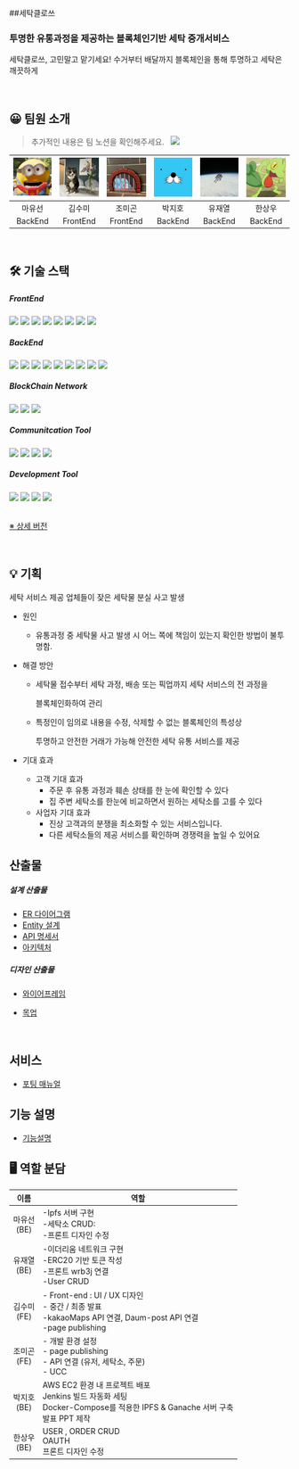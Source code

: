 ##세탁클로쓰

### 투명한 유통과정을 제공하는 블록체인기반 세탁 중개서비스

세탁클로쓰, 고민말고 맡기세요! 수거부터 배달까지 블록체인을 통해 투명하고 세탁은 깨끗하게

<br/>

## 😀 팀원 소개

> 추가적인 내용은 팀 노션을 확인해주세요. &nbsp;  <a href="https://magnetic-amusement-a77.notion.site/54b73dcd27274bc78f1906c105188ce3"><img src="https://img.shields.io/badge/team_notion-628D54?style=for-the-badge&logo=notion&logoColor=white"></a>

| ![image-20221007000549757](assets/image-20221007000549757.png) | ![image-20221007000513369](assets/image-20221007000513369.png) | ![image-20221007000629677](assets/image-20221007000629677.png) | ![image-20221007000701677](assets/image-20221007000701677.png) | ![image-20221007002002083](assets/image-20221007002002083.png) | ![image-20221007002111751](assets/image-20221007002111751.png) |
| :----------------------------------------------------------: | :----------------------------------------------------------: | :----------------------------------------------------------: | :----------------------------------------------------------: | :----------------------------------------------------------: | :----------------------------------------------------------: |
|                            마유선                            |                            김수미                            |                            조미곤                            |                            박지호                            |                            유재열                            |                            한상우                            |
|                           BackEnd                            |                           FrontEnd                           |                           FrontEnd                           |                           BackEnd                            |                           BackEnd                            |                           BackEnd                            |

<br/>

## 🛠 기술 스택

##### FrontEnd

<img src="https://img.shields.io/badge/html5-E34F26?style=for-the-badge&logo=html5&logoColor=white">
<img src="https://img.shields.io/badge/css-1572B6?style=for-the-badge&logo=css3&logoColor=white">
<img src="https://img.shields.io/badge/typescript-3366FF?style=for-the-badge&logo=typescript&logoColor=black">
<img src="https://img.shields.io/badge/react-61DAFB?style=for-the-badge&logo=react&logoColor=black">
<img src="https://img.shields.io/badge/redux-764ABC?style=for-the-badge&logo=redux&logoColor=white">
<img src="https://img.shields.io/badge/node.js-339933?style=for-the-badge&logo=Node.js&logoColor=white">
<img src="https://img.shields.io/badge/mui-99CCFF?style=for-the-badge&logo=mui&logoColor=white">
<img src="https://img.shields.io/badge/npm-333333?style=for-the-badge&logo=npm&logoColor=white">

<br/>

##### BackEnd

<img src="https://img.shields.io/badge/java-007396?style=for-the-badge&logo=java&logoColor=white">
<img src="https://img.shields.io/badge/mysql-4479A1?style=for-the-badge&logo=mysql&logoColor=white">
<img src="https://img.shields.io/badge/springboot-6DB33F?style=for-the-badge&logo=springboot&logoColor=white">
<img src="https://img.shields.io/badge/aws-FF9900?style=for-the-badge&logo=amazonaws&logoColor=white">
<img src="https://img.shields.io/badge/ec2-FF9900?style=for-the-badge&logo=amazonec2&logoColor=white">
<img src="https://img.shields.io/badge/s3-569A31?style=for-the-badge&logo=amazons3&logoColor=white">
<img src="https://img.shields.io/badge/jenkins-FF3300?style=for-the-badge&logo=jenkins&logoColor=white">
<img src="https://img.shields.io/badge/nginx-009639?style=for-the-badge&logo=nginx&logoColor=white">
<img src="https://img.shields.io/badge/gradle-003333?style=for-the-badge&logo=gradle&logoColor=white">


<br/>



##### BlockChain Network

<img src="https://img.shields.io/badge/ipfs-FC6D26?style=for-the-badge&logo=ipfs&logoColor=white">
<img src="https://img.shields.io/badge/ganache-0052CC?style=for-the-badge&logo=&logoColor=white">
<img src="https://img.shields.io/badge/web3-003333?style=for-the-badge&logo=web3&logoColor=white">

##### Communitcation Tool

<img src="https://img.shields.io/badge/gitlab-FC6D26?style=for-the-badge&logo=gitlab&logoColor=white">
<img src="https://img.shields.io/badge/jira-0052CC?style=for-the-badge&logo=jira&logoColor=white">
<img src="https://img.shields.io/badge/mattermost-0058CC?style=for-the-badge&logo=mattermost&logoColor=white">
<img src="https://img.shields.io/badge/notion-000000?style=for-the-badge&logo=notion&logoColor=white">

<br/>

##### Development Tool

<img src="https://img.shields.io/badge/vscode-007ACC?style=for-the-badge&logo=visualstudiocode&logoColor=white">
<img src="https://img.shields.io/badge/intellij-000000?style=for-the-badge&logo=intellijidea&logoColor=white">
<img src="https://img.shields.io/badge/mysql_workbench-4479A1?style=for-the-badge&logo=mysql&logoColor=white">
<img src="https://img.shields.io/badge/docker-2496ED?style=for-the-badge&logo=docker&logoColor=white">


<br/>
<br/>

[※ 상세 버전](https://magnetic-amusement-a77.notion.site/c2d22b38cff04888ac7bddff5976d81c)

<br/>

## 💡 기획

세탁 서비스 제공 업체들이 잦은 세탁물 분실 사고 발생

- 원인

  - 유통과정 중 세탁물 사고 발생 시 어느 쪽에 책임이 있는지 확인한 방법이 불투명함.

- 해결 방안

  - 세탁물 접수부터 세탁 과정, 배송 또는 픽업까지 세탁 서비스의 전 과정을

    블록체인화하여 관리

  - 특정인이 임의로 내용을 수정, 삭제할 수 없는 블록체인의 특성상

    투명하고 안전한 거래가 가능해 안전한 세탁 유통 서비스를 제공

- 기대 효과

  - 고객 기대 효과
    - 주문 후 유통 과정과 훼손 상태를 한 눈에 확인할 수 있다
    - 집 주변 세탁소를 한눈에 비교하면서 원하는 세탁소를 고를 수 있다
  - 사업자 기대 효과
    - 진상 고객과의 분쟁을 최소화할 수 있는 서비스입니다.
    - 다른 세탁소들의 제공 서비스를 확인하며 경쟁력을 높일 수 있어요  


##  산출물

##### 설계 산출물

* [ER 다이어그램](https://magnetic-amusement-a77.notion.site/ERD-fbb7cc08fe6646438f8b62c49df176db)
* [Entity 설계](https://magnetic-amusement-a77.notion.site/Entity-0f25880182cb4e3796872d306751a4f8)
* [API 명세서](https://magnetic-amusement-a77.notion.site/API-d35e0e4f26e746e99a940f51e1921bb8)
* [아키텍처](https://magnetic-amusement-a77.notion.site/6613a252c4454b05afa10a7ccdc47ed6)

##### 디자인 산출물

* [와이어프레임](https://magnetic-amusement-a77.notion.site/Wire-Frame-ed134b65469a4f4fa9825e5250bd528f)

* [목업](https://a604-parsley.notion.site/eccbc66413734cf99c264947e7ec7904)



<br/>

##  서비스

* [포팅 매뉴얼](https://a604-parsley.notion.site/812f688f107241cfbdb23477b7230e75?v=b360c39e96de47b299f263b29effe916)

  

##  기능 설명

- [기능설명](https://magnetic-amusement-a77.notion.site/e9a4ef749d36430bb22e1d63f6963682)



## 🖥 역할 분담

|       이름        | 역할                                                         |
| :---------------: | ------------------------------------------------------------ |
| 마유선 <br/> (BE) | -Ipfs 서버 구현 <br />-세탁소 CRUD:<br />-프론트 디자인 수정<br /> |
| 유재열<br/> (BE)  | -이더리움 네트워크 구현<br />-ERC20 기반 토큰 작성<br />-프론트 wrb3j 연결<br />-User CRUD |
| 김수미<br/> (FE)  | - Front-end : UI / UX 디자인<br />- 중간 / 최종 발표<br />-kakaoMaps API 연결, Daum-post API 연결<br /> -page publishing |
| 조미곤<br/> (FE)  | - 개발 환경 설정<br/>- page publishing<br/>- API 연결 (유저, 세탁소, 주문)<br/>- UCC |
| 박지호<br/> (BE)  | AWS EC2 환경 내 프로젝트 배포<br/>Jenkins 빌드 자동화 세팅<br/>Docker-Compose를 적용한 IPFS & Ganache 서버 구축<br/>발표 PPT 제작 |
| 한상우 <br/> (BE) | USER , ORDER CRUD<br/>OAUTH <br/>프론트 디자인 수정<br/>     |

<br/>

